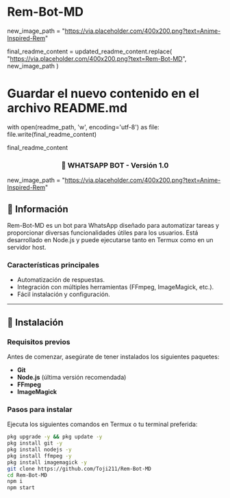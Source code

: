 # Rem-Bot-MD

new_image_path = "https://via.placeholder.com/400x200.png?text=Anime-Inspired-Rem"

final_readme_content = updated_readme_content.replace(
    "https://via.placeholder.com/400x200.png?text=Rem-Bot-MD",
    new_image_path
)

# Guardar el nuevo contenido en el archivo README.md
with open(readme_path, 'w', encoding='utf-8') as file:
    file.write(final_readme_content)

final_readme_content


<h3 align="center">🤖 WHATSAPP BOT - Versión 1.0</h3>


new_image_path = "https://via.placeholder.com/400x200.png?text=Anime-Inspired-Rem"

## 📝 Información
Rem-Bot-MD es un bot para WhatsApp diseñado para automatizar tareas y proporcionar diversas funcionalidades útiles para los usuarios. 
Está desarrollado en Node.js y puede ejecutarse tanto en Termux como en un servidor host.

### Características principales
- Automatización de respuestas.
- Integración con múltiples herramientas (FFmpeg, ImageMagick, etc.).
- Fácil instalación y configuración.

---

## 🚀 Instalación

### Requisitos previos
Antes de comenzar, asegúrate de tener instalados los siguientes paquetes:
- **Git**
- **Node.js** (última versión recomendada)
- **FFmpeg**
- **ImageMagick**

### Pasos para instalar
Ejecuta los siguientes comandos en Termux o tu terminal preferida:

```bash
pkg upgrade -y && pkg update -y
pkg install git -y
pkg install nodejs -y
pkg install ffmpeg -y
pkg install imagemagick -y
git clone https://github.com/Toji211/Rem-Bot-MD
cd Rem-Bot-MD
npm i
npm start


